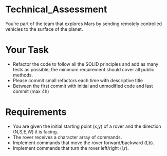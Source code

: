 # Technical_Assessment
You’re part of the team that explores Mars by sending remotely controlled vehicles to the surface of the planet.
# Your Task
- Refactor the code to follow all the SOLID principles and add as many tests as possible; the minimum requirement should cover all public methods.
- Please commit small refactors each time with descriptive title
- Between the first commit with initial and unmodified code and last commit (max 4h)

# Requirements
- You are given the initial starting point (x,y) of a rover and the direction (N,S,E,W) it is facing.
- The rover receives a character array of commands.
- Implement commands that move the rover forward/backward (f,b).
- Implement commands that turn the rover left/right (l,r).
